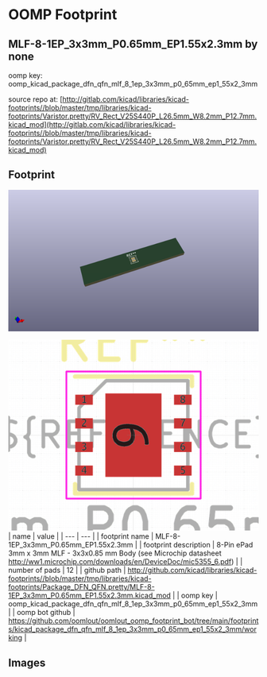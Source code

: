 # OOMP Footprint  
## MLF-8-1EP_3x3mm_P0.65mm_EP1.55x2.3mm  by none  
  
oomp key: oomp_kicad_package_dfn_qfn_mlf_8_1ep_3x3mm_p0_65mm_ep1_55x2_3mm  
  
source repo at: [http://gitlab.com/kicad/libraries/kicad-footprints//blob/master/tmp/libraries/kicad-footprints/Varistor.pretty/RV_Rect_V25S440P_L26.5mm_W8.2mm_P12.7mm.kicad_mod](http://gitlab.com/kicad/libraries/kicad-footprints//blob/master/tmp/libraries/kicad-footprints/Varistor.pretty/RV_Rect_V25S440P_L26.5mm_W8.2mm_P12.7mm.kicad_mod)  
## Footprint  
  
[![working_kicad_pcb_3d.png](working_kicad_pcb_3d_600.png)](working_kicad_pcb_3d.png)  
  
[![working.png](working_600.png)](working.png)  
| name | value | 
| --- | --- | 
| footprint name | MLF-8-1EP_3x3mm_P0.65mm_EP1.55x2.3mm | 
| footprint description | 8-Pin ePad 3mm x 3mm MLF - 3x3x0.85 mm Body (see Microchip datasheet http://ww1.microchip.com/downloads/en/DeviceDoc/mic5355_6.pdf) | 
| number of pads | 12 | 
| github path | http://github.com/kicad/libraries/kicad-footprints//blob/master/tmp/libraries/kicad-footprints/Package_DFN_QFN.pretty/MLF-8-1EP_3x3mm_P0.65mm_EP1.55x2.3mm.kicad_mod | 
| oomp key | oomp_kicad_package_dfn_qfn_mlf_8_1ep_3x3mm_p0_65mm_ep1_55x2_3mm | 
| oomp bot github | https://github.com/oomlout/oomlout_oomp_footprint_bot/tree/main/footprints/kicad_package_dfn_qfn_mlf_8_1ep_3x3mm_p0_65mm_ep1_55x2_3mm/working | 
## Images  

